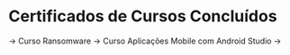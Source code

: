 # Certificados de Cursos Concluídos
-> Curso Ransomware
-> Curso Aplicações Mobile com Android Studio
-> 

